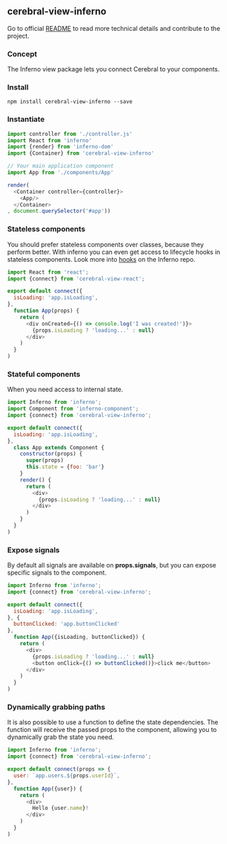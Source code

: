 ## cerebral-view-inferno

Go to official [README](https://github.com/cerebral/cerebral-view-inferno/blob/master/README.md) to read more technical details and contribute to the project.

### Concept
The Inferno view package lets you connect Cerebral to your components.

### Install
`npm install cerebral-view-inferno --save`

### Instantiate
```javascript
import controller from './controller.js'
import React from 'inferno'
import {render} from 'inferno-dom'
import {Container} from 'cerebral-view-inferno'

// Your main application component
import App from './components/App'

render(
  <Container controller={controller}>
    <App/>
  </Container>
, document.querySelector('#app'))
```

### Stateless components
You should prefer stateless components over classes, because they perform better. With inferno you can even get access to lifecycle hooks in stateless components. Look more into [hooks](https://github.com/trueadm/inferno#hooks) on the Inferno repo.

```javascript
import React from 'react';
import {connect} from 'cerebral-view-react';

export default connect({
  isLoading: 'app.isLoading',
},
  function App(props) {
    return (
      <div onCreated={() => console.log('I was created!')}>
        {props.isLoading ? 'loading...' : null}
      </div>
    )
  }
)
```

### Stateful components
When you need access to internal state.

```javascript
import Inferno from 'inferno';
import Component from 'inferno-component';
import {connect} from 'cerebral-view-inferno';

export default connect({
  isLoading: 'app.isLoading',
},
  class App extends Component {
    constructor(props) {
      super(props)
      this.state = {foo: 'bar'}
    }
    render() {
      return (
        <div>
          {props.isLoading ? 'loading...' : null}
        </div>
      )
    }
  }
)
```

### Expose signals
By default all signals are available on **props.signals**, but you can expose specific signals to the component.

```javascript
import Inferno from 'inferno';
import {connect} from 'cerebral-view-inferno';

export default connect({
  isLoading: 'app.isLoading',
}, {
  buttonClicked: 'app.buttonClicked'
},
  function App({isLoading, buttonClicked}) {
    return (
      <div>
        {props.isLoading ? 'loading...' : null}
        <button onClick={() => buttonClicked()}>click me</button>
      </div>
    )
  }
)
```

### Dynamically grabbing paths
It is also possible to use a function to define the state dependencies. The function will receive the passed props to the component, allowing you to dynamically grab the state you need.

```javascript
import Inferno from 'inferno';
import {connect} from 'cerebral-view-inferno';

export default connect(props => {
  user: `app.users.${props.userId}`,
},
  function App({user}) {
    return (
      <div>
        Hello {user.name}!
      </div>
    )
  }
)
```
